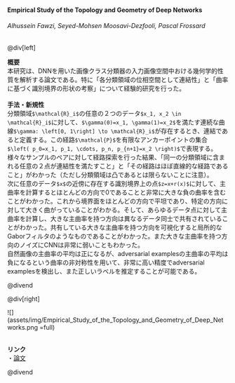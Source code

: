 #### Empirical Study of the Topology and Geometry of Deep Networks
###### Alhussein Fawzi, Seyed-Mohsen Moosavi-Dezfooli, Pascal Frossard

@div[left]

__概要__<br>
本研究は、DNNを用いた画像クラス分類器の入力画像空間中おける幾何学的性質を解析する論文である。特に「各分類領域の位相空間として連結性」と「曲率に基づく識別境界の形状の考察」について経験的研究を行った。<br>
<br>
__手法・新規性__<br>
分類領域`$\mathcal{R}_i$`の任意の２つのデータ`$x_1, x_2 \in \mathcal{R}_i$`に対して、`$\gamma(0)=x_1, \gamma(1)=x_2$`を満たす連続な曲線`$\gamma: \left[0, 1\right] \to \mathcal{R}_i$`が存在するとき、連結であると定義する。この経路`$\mathcal{P}$`を有限なアンカーポイントの集合`$\left( p_0=x_1, p_1, \cdots, p_n, p_{n+1}=x_2 \right)$`で表現する。様々なサンプルのペアに対して経路探索を行った結果、「同一の分類領域に含まれる任意の２点が連結性を満たすこと」と「その経路はほぼ直線的な経路であること」がわかった（ただし分類領域は凸であるとは限らないことに注意）。<br>
次に任意のデータ`$x$`の近傍に存在する識別境界上の点`$z=x+r(x)$`に対して、主曲率を計算するとほとんどの方向で0であることと非常に大きな負の曲率を含むことがわかった。これから境界面をほとんどの方向で平坦であり、特定の方向に対して大きく曲がっていることがわかる。そして、あらゆるデータ点に対して主曲率を計算し、大きな主曲率を持つ方向は異なるデータ同士で共有されていることがわかった。共有している大きな主曲率を持つ方向を可視化すると局所的なGaborフィルタのようなものであることがわかった。また大きな主曲率を持つ方向のノイズにCNNは非常に弱いこともわかった。<br>
自然画像の主曲率の平均は正になるが、adversarial examplesの主曲率の平均は負になるという曲率の非対称性を用いて、非常に高い精度でadversarial examplesを検出し、また正しいラベルを推定することが可能である。

@divend

@div[right]

![](assets/img/Empirical_Study_of_the_Topology_and_Geometry_of_Deep_Networks.png =full)<br>
<br>

__リンク__<br>
・[論文](http://openaccess.thecvf.com/content_cvpr_2018/papers/Fawzi_Empirical_Study_of_CVPR_2018_paper.pdf)<br>

@divend